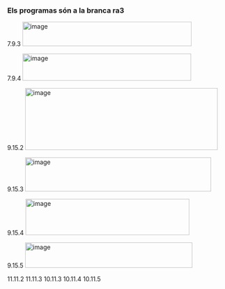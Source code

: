 ### Els programas són a la branca ra3
7.9.3
<img width="388" height="56" alt="image" src="https://github.com/user-attachments/assets/43f1b019-fd3c-467b-a232-606208a16236" />

7.9.4
<img width="387" height="62" alt="image" src="https://github.com/user-attachments/assets/b55c2090-3612-488a-9a36-5e3517eb59bf" />

9.15.2
<img width="442" height="142" alt="image" src="https://github.com/user-attachments/assets/307cb26c-ab25-4649-93c1-4cd4e77dab88" />

9.15.3
<img width="427" height="78" alt="image" src="https://github.com/user-attachments/assets/bbda46cc-2f78-43a7-8d04-5a4b42e91937" />

9.15.4
<img width="376" height="83" alt="image" src="https://github.com/user-attachments/assets/10822be3-721b-49fc-b403-d2d160ad5577" />

9.15.5
<img width="384" height="58" alt="image" src="https://github.com/user-attachments/assets/0dd86f39-bc62-4bdb-948f-ac498a532033" />

11.11.2
11.11.3
10.11.3
10.11.4
10.11.5
